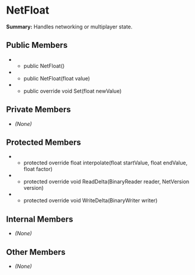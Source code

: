 # NetFloat

**Summary:** Handles networking or multiplayer state.

## Public Members
- - public NetFloat()
- - public NetFloat(float value)
- - public override void Set(float newValue)

## Private Members
- *(None)*

## Protected Members
- - protected override float interpolate(float startValue, float endValue, float factor)
- - protected override void ReadDelta(BinaryReader reader, NetVersion version)
- - protected override void WriteDelta(BinaryWriter writer)

## Internal Members
- *(None)*

## Other Members
- *(None)*
